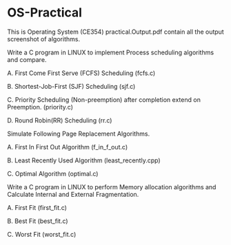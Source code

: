 # OS-Practical
This is Operating System (CE354) practical.Output.pdf contain all the output screenshot of algorithms.

Write a C program in LINUX to implement Process scheduling algorithms and compare. 

A. First Come First Serve (FCFS) Scheduling (fcfs.c)

B. Shortest-Job-First (SJF) Scheduling (sjf.c)

C. Priority Scheduling (Non-preemption) after completion extend on Preemption. (priority.c)

D. Round Robin(RR) Scheduling (rr.c)

Simulate Following Page Replacement Algorithms. 

A. First In First Out Algorithm (f_in_f_out.c)

B. Least Recently Used Algorithm (least_recently.cpp)

C. Optimal Algorithm (optimal.c)

Write a C program in LINUX to perform Memory allocation algorithms and Calculate Internal and External Fragmentation. 

A. First Fit (first_fit.c)

B. Best Fit (best_fit.c)

C. Worst Fit (worst_fit.c)
